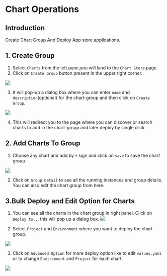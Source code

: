 # Chart Operations 

## Introduction

Create Chart Group And Deploy App store applications.


## 1. Create Group 

1. Select `Charts` from the left pane,you will land to the `Chart Store` page. 
2. Click on `Create Group` button present in the upper right corner.

![](https://devtron-public-asset.s3.us-east-2.amazonaws.com/images/deploy-chart/chart-group/chart-group-1.jpg)

3. It will pop-up a dialog box where you can enter `name` and `description`(optional) for the chart-group and then click on `Create Group`.

![](https://devtron-public-asset.s3.us-east-2.amazonaws.com/images/deploy-chart/chart-group/chart-group-2.jpg)

4. This will redirect you to the page where you can discover or search charts to add in the chart-group and later deploy by single click.

## 2. Add Charts To Group 

1. Choose any chart and add by `+` sign and click on `save` to save the chart group.

![](https://devtron-public-asset.s3.us-east-2.amazonaws.com/images/deploy-chart/chart-group/chart-group-3.jpg)

2. Click on `Group Detail` to see all the running instances and group details. You can also edit the chart group from here.

## 3.Bulk Deploy and Edit Option for Charts

1. You can see all the charts in the chart group in right panel. Click on `Deploy to..`, this will pop up a dialog box.
![](https://devtron-public-asset.s3.us-east-2.amazonaws.com/images/deploy-chart/chart-group/chart-group-4.jpg)

2. Select `Project` and `Environment` where you want to deploy the chart group.

![](https://devtron-public-asset.s3.us-east-2.amazonaws.com/images/deploy-chart/chart-group/chart-group-5.jpg)

3. Click on `Advanced Option` for more deploy option like to edit `values.yaml` or to change `Environment` and `Project` for each chart.

![](https://devtron-public-asset.s3.us-east-2.amazonaws.com/images/deploy-chart/chart-group/chart-group-6.jpg)
